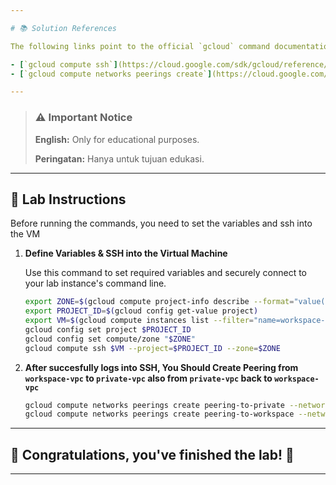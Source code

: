 ```yaml
---

# 📚 Solution References

The following links point to the official `gcloud` command documentation used in this solution.

- [`gcloud compute ssh`](https://cloud.google.com/sdk/gcloud/reference/compute/ssh)
- [`gcloud compute networks peerings create`](https://cloud.google.com/sdk/gcloud/reference/compute/networks/peerings/create)

---
```


> ### ⚠️ Important Notice
>
> **English:** Only for educational purposes.
>
> **Peringatan:** Hanya untuk tujuan edukasi.

---

## 📝 Lab Instructions

Before running the commands, you need to set the variables and ssh into the VM


1. **Define Variables & SSH into the Virtual Machine** 

   Use this command to set required variables and securely connect to your lab instance's command line.

    ```bash
    export ZONE=$(gcloud compute project-info describe --format="value(commonInstanceMetadata.items[google-compute-default-zone])")
    export PROJECT_ID=$(gcloud config get-value project)
    export VM=$(gcloud compute instances list --filter="name=workspace-vm" --format="value(name)")
    gcloud config set project $PROJECT_ID
    gcloud config set compute/zone "$ZONE"
    gcloud compute ssh $VM --project=$PROJECT_ID --zone=$ZONE
    ```

2.  **After succesfully logs into SSH, You Should Create Peering from `workspace-vpc` to `private-vpc` also from `private-vpc` back to `workspace-vpc`**

    ```bash
    gcloud compute networks peerings create peering-to-private --network=workspace-vpc --peer-network=private-vpc
    gcloud compute networks peerings create peering-to-workspace --network=private-vpc --peer-network=workspace-vpc
    ```

---

## 🎉 Congratulations, you've finished the lab! 🎊

---

